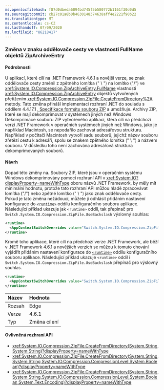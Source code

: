 ```yaml
---
ms.openlocfilehash: f87d0dbeda6094bd745f5b580772b1161f30d0d5
ms.sourcegitcommit: cb27c01a8b0b4630148374638aff4e2221f90b22
ms.translationtype: MT
ms.contentlocale: cs-CZ
ms.lasthandoff: 07/09/2020
ms.locfileid: "86218417"
---
```

### <a name="change-in-path-separator-character-in-fullname-property-of-ziparchiveentry-objects"></a>Změna v znaku oddělovače cesty ve vlastnosti FullName objektů ZipArchiveEntry

#### <a name="details"></a>Podrobnosti

U aplikací, které cílí na .NET Framework 4.6.1 a novější verze, se znak oddělovače cesty změnil z zpětného lomítka (" \\ ") na lomítko ("/") ve <xref:System.IO.Compression.ZipArchiveEntry.FullName> vlastnosti <xref:System.IO.Compression.ZipArchiveEntry> objektů vytvořených přetížením <xref:System.IO.Compression.ZipFile.CreateFromDirectory%2A> metody. Tato změna přináší implementaci rozhraní .NET do souladu s oddílem 4.4.17.1 [. Specifikace formátu souboru ZIP](https://pkware.cachefly.net/webdocs/casestudies/APPNOTE.TXT) a umožňuje. Archivy ZIP, které se mají dekomprimovat v systémech jiných než Windows<br />Dekomprimace souboru ZIP vytvořeného aplikací, která cílí na předchozí verzi .NET Framework v operačních systémech jiných než Windows, jako je například Macintosh, se nepodařilo zachovat adresářovou strukturu. Například v počítači Macintosh vytvoří sadu souborů, jejichž název souboru zřetězí cestu k adresáři, spolu se znakem zpětného lomítka (" \\ ") a názvem souboru. V důsledku toho není zachována adresářová struktura dekomprimovaných souborů.

#### <a name="suggestion"></a>Návrh

Dopad této změny na. Soubory ZIP, které jsou v operačním systému Windows dekomprimovány pomocí rozhraní API v <xref:System.IO?displayProperty=nameWithType> oboru názvů .NET Framework, by měly mít minimální hodnotu, protože tato rozhraní API můžou hladě zpracovávat lomítka ("/") nebo zpětné lomítko (" \\ ") jako znak oddělovače cesty.<br />Pokud je tato změna nežádoucí, můžete ji odhlásit přidáním nastavení konfigurace do [`<runtime>`](~/docs/framework/configure-apps/file-schema/runtime/runtime-element.md) oddílu konfiguračního souboru aplikace. Následující příklad ukazuje jak `<runtime>` oddíl, tak přepínač pro `Switch.System.IO.Compression.ZipFile.UseBackslash` výslovný souhlas:

```xml
<runtime>
  <AppContextSwitchOverrides value="Switch.System.IO.Compression.ZipFile.UseBackslash=true" />
</runtime>
```

Kromě toho aplikace, které cílí na předchozí verze .NET Framework, ale běží v .NET Framework 4.6.1 a novějších verzích se můžou k tomuto chování vyjádřit přidáním nastavení konfigurace do [`<runtime>`](~/docs/framework/configure-apps/file-schema/runtime/runtime-element.md) oddílu konfiguračního souboru aplikace. Následující příklad ukazuje `<runtime>` oddíl i `Switch.System.IO.Compression.ZipFile.UseBackslash` přepínač pro výslovný souhlas.

```xml
<runtime>
  <AppContextSwitchOverrides value="Switch.System.IO.Compression.ZipFile.UseBackslash=false" />
</runtime>
```

| Název    | Hodnota       |
|:--------|:------------|
| Rozsah   | Edge        |
| Verze | 4.6.1       |
| Typ    | Změna cílení |

#### <a name="affected-apis"></a>Ovlivněná rozhraní API

- <xref:System.IO.Compression.ZipFile.CreateFromDirectory(System.String,System.String)?displayProperty=nameWithType>
- <xref:System.IO.Compression.ZipFile.CreateFromDirectory(System.String,System.String,System.IO.Compression.CompressionLevel,System.Boolean)?displayProperty=nameWithType>
- <xref:System.IO.Compression.ZipFile.CreateFromDirectory(System.String,System.String,System.IO.Compression.CompressionLevel,System.Boolean,System.Text.Encoding)?displayProperty=nameWithType>
